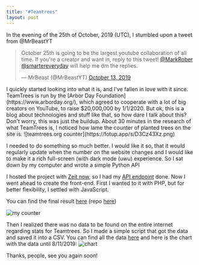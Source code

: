```yaml
---
title: "#Teamtrees"
layout: post
---
```


In the evening of the 25th of October, 2019 (UTC), I stumbled upon a tweet from @MrBeastYT
<blockquote class="twitter-tweet"><p lang="en" dir="ltr">October 25th is going to be the largest youtube collaboration of all time. If you&#39;re a creator and want in, reply to this tweet! <a href="https://twitter.com/MarkRober?ref_src=twsrc%5Etfw">@MarkRober</a> <a href="https://twitter.com/smartereveryday?ref_src=twsrc%5Etfw">@smartereveryday</a> will help me dm the replies.</p>&mdash; MrBeast (@MrBeastYT) <a href="https://twitter.com/MrBeastYT/status/1183512754101112833?ref_src=twsrc%5Etfw">October 13, 2019</a></blockquote> <script async src="https://platform.twitter.com/widgets.js" charset="utf-8"></script> 
I quickly started looking into what it is, and I've fallen in love with it since. TeamTrees is run by the [Arbor Day Foundation](https://www.arborday.org/), which agreed to cooperate with a lot of big creators on YouTube, to raise $20,000,000 by 1/1/2020. 
But ok, this is a blog about technologies and stuff like that, so how dare I talk about this?
Don't worry, this was just the buildup. About 30 minutes in the research of what TeamTrees is, I noticed how lame the counter of planted trees on the site is.
![teamtrees.org counter](https://fotup.app/s/D3Cz43Xz.png) 

I needed to do something so much better. I would like it so, that it would regularly update when the number on the website changes and I would like to make it a rich full-screen (with dark mode (uwu) experience. So I sat down by my computer and wrote a simple Python API 
<script src="https://gist.github.com/filiptronicek/1b70c8bb692014204885823aabd90a91.js"></script>
I hosted the project with [Zeit now](https://zeit.co/), so I had my [API endpoint](https://en.wikipedia.org/wiki/Web_API) done. Now I went ahead to create the front-end. First I wanted to it with PHP, but for better flexibility, I settled with JavaScript.


You can find the final result [here](https://teamtrees.now.sh/) (repo [here](https://github.com/filiptronicek/teamtrees))

![my counter](https://fotup.app/s/RDtssK2b.png)

Then I realized there was no data to be found on the entire internet regarding stats for Teamtrees. So I made a simple script that got the data and saved it into a CSV. You can find all the data [here](https://github.com/filiptronicek/teamtrees-stats/tree/master/data) and here is the chart with the data until 8/11/2019:
![chart](https://fotup.app/s/t2qhC19A.png)

Thanks, people, see you again soon!